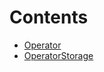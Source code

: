 

# Contents
- [Operator](Operator.sol\contract.Operator.md)
- [OperatorStorage](OperatorStorage.sol\abstract.OperatorStorage.md)
